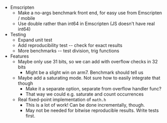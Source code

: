 - Emscripten
  - Make a no-args benchmark front end, for easy use from Emscripten / mobile
  - Use double rather than int64 in Emscripten (JS doesn't have real int64)
- Testing
  - Expand unit test
  - Add reproducibility test -- check for exact results
  - More benchmarks -- test division, trig functions
- Features
  - Maybe only use 31 bits, so we can add with overflow checks in 32 bits
    - Might be a slight win on arm7. Benchmark should tell us
  - Maybe add a saturating mode. Not sure how to easily integrate that though
    - Make it a separate option, separate from overflow handler func?
    - That way we could e.g. saturate and count occurrences
  - Real fixed-point implementation of `math.h`
    - This is a lot of work! Can be done incrementally, though.
    - May not be needed for bitwise reproducible results. Write tests first.
